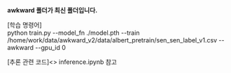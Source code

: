**awkward 폴더가 최신 폴더입니다.**

[학습 명령어]<br>
python train.py --model_fn ./model.pth --train /home/work/data/awkward_v2/data/albert_pretrain/sen_sen_label_v1.csv --awkward --gpu_id 0</br>

[추론 관련 코드]<>
inference.ipynb 참고


